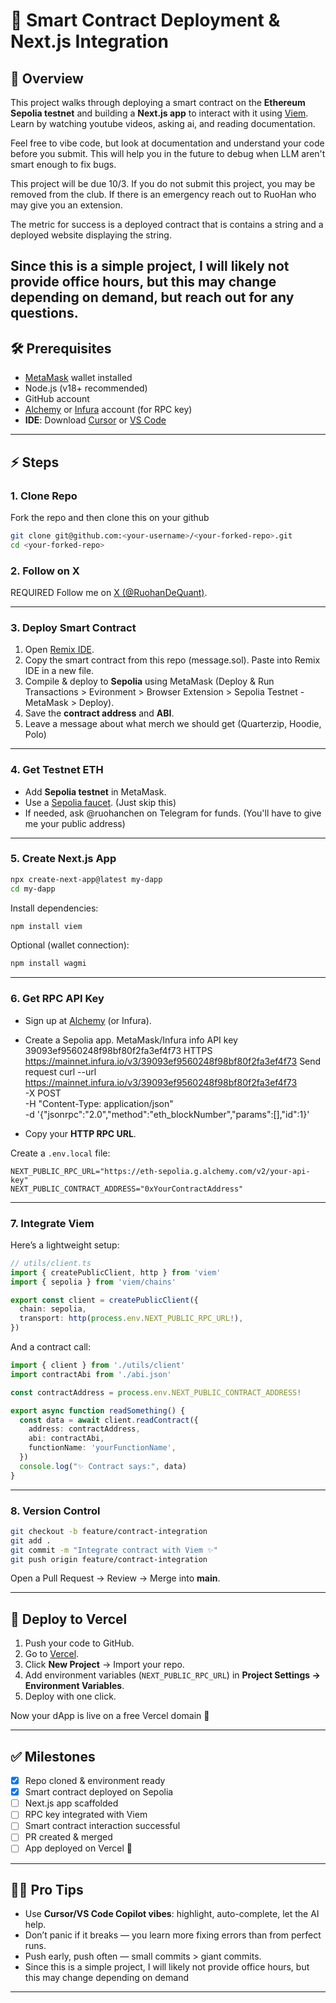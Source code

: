 # 🚀 Smart Contract Deployment & Next.js Integration

## 📌 Overview
This project walks through deploying a smart contract on the **Ethereum Sepolia testnet** and building a **Next.js app** to interact with it using [Viem](https://viem.sh/). Learn by watching youtube videos, asking ai, and reading documentation.

Feel free to vibe code, but look at documentation and understand your code before you submit. This will help you in the future to debug when LLM aren't smart enough to fix bugs. 

This project will be due 10/3. If you do not submit this project, you may be removed from the club. If there is an emergency reach out to RuoHan who may give you an extension.

The metric for success is a deployed contract that is contains a string and a deployed website displaying the string.

Since this is a simple project, I will likely not provide office hours, but this may change depending on demand, but reach out for any questions.
---

## 🛠 Prerequisites
- [MetaMask](https://metamask.io/) wallet installed
- Node.js (v18+ recommended)
- GitHub account
- [Alchemy](https://alchemy.com/) or [Infura](https://infura.io/) account (for RPC key)
- **IDE**: Download [Cursor](https://cursor.sh/) or [VS Code](https://code.visualstudio.com/)

---

## ⚡ Steps

### 1. Clone Repo
Fork the repo and then clone this on your github
```bash
git clone git@github.com:<your-username>/<your-forked-repo>.git
cd <your-forked-repo>
````

### 2. Follow on X

REQUIRED Follow me on [X (@RuohanDeQuant)](https://x.com/RuohanDeQuant).

---

### 3. Deploy Smart Contract

1. Open [Remix IDE](https://remix.ethereum.org/).
2. Copy the smart contract from this repo (message.sol). Paste into Remix IDE in a new file.
3. Compile & deploy to **Sepolia** using MetaMask (Deploy & Run Transactions > Evironment > Browser Extension > Sepolia Testnet - MetaMask > Deploy).
4. Save the **contract address** and **ABI**.
5. Leave a message about what merch we should get (Quarterzip, Hoodie, Polo)

---

### 4. Get Testnet ETH

* Add **Sepolia testnet** in MetaMask.
* Use a [Sepolia faucet](https://sepoliafaucet.com/). (Just skip this)
* If needed, ask @ruohanchen on Telegram for funds. (You'll have to give me your public address)

---

### 5. Create Next.js App

```bash
npx create-next-app@latest my-dapp
cd my-dapp
```

Install dependencies:

```bash
npm install viem
```

Optional (wallet connection):

```bash
npm install wagmi
```

---

### 6. Get RPC API Key

* Sign up at [Alchemy](https://alchemy.com/) (or Infura).
* Create a Sepolia app.
MetaMask/Infura info
API key 39093ef9560248f98bf80f2fa3ef4f73
HTTPS https://mainnet.infura.io/v3/39093ef9560248f98bf80f2fa3ef4f73
Send request
curl --url https://mainnet.infura.io/v3/39093ef9560248f98bf80f2fa3ef4f73 \
  -X POST \
  -H "Content-Type: application/json" \
  -d '{"jsonrpc":"2.0","method":"eth_blockNumber","params":[],"id":1}'

* Copy your **HTTP RPC URL**.

Create a `.env.local` file:

```env
NEXT_PUBLIC_RPC_URL="https://eth-sepolia.g.alchemy.com/v2/your-api-key"
NEXT_PUBLIC_CONTRACT_ADDRESS="0xYourContractAddress"
```

---

### 7. Integrate Viem

Here’s a lightweight setup:

```ts
// utils/client.ts
import { createPublicClient, http } from 'viem'
import { sepolia } from 'viem/chains'

export const client = createPublicClient({
  chain: sepolia,
  transport: http(process.env.NEXT_PUBLIC_RPC_URL!),
})
```

And a contract call:

```ts
import { client } from './utils/client'
import contractAbi from './abi.json'

const contractAddress = process.env.NEXT_PUBLIC_CONTRACT_ADDRESS!

export async function readSomething() {
  const data = await client.readContract({
    address: contractAddress,
    abi: contractAbi,
    functionName: 'yourFunctionName',
  })
  console.log("✨ Contract says:", data)
}
```

---

### 8. Version Control

```bash
git checkout -b feature/contract-integration
git add .
git commit -m "Integrate contract with Viem ✨"
git push origin feature/contract-integration
```

Open a Pull Request → Review → Merge into **main**.

---

## 🚀 Deploy to Vercel

1. Push your code to GitHub.
2. Go to [Vercel](https://vercel.com/).
3. Click **New Project** → Import your repo.
4. Add environment variables (`NEXT_PUBLIC_RPC_URL`) in **Project Settings → Environment Variables**.
5. Deploy with one click.

Now your dApp is live on a free Vercel domain 🎉

---

## ✅ Milestones

* [x] Repo cloned & environment ready
* [x] Smart contract deployed on Sepolia
* [ ] Next.js app scaffolded
* [ ] RPC key integrated with Viem
* [ ] Smart contract interaction successful
* [ ] PR created & merged
* [ ] App deployed on Vercel 🚀

---

## 👨‍💻 Pro Tips

* Use **Cursor/VS Code Copilot vibes**: highlight, auto-complete, let the AI help.
* Don’t panic if it breaks — you learn more fixing errors than from perfect runs.
* Push early, push often — small commits > giant commits.
* Since this is a simple project, I will likely not provide office hours, but this may change depending on demand

---
